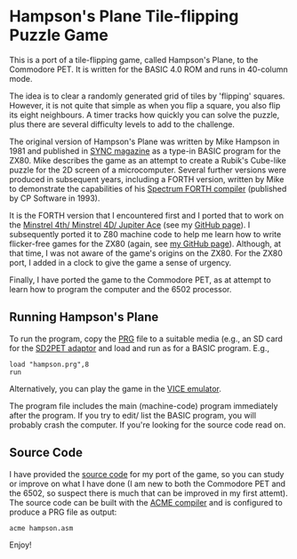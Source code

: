 # Hampson's Plane Tile-flipping Puzzle Game

This is a port of a tile-flipping game, called Hampson's Plane, to the Commodore PET. It is written for the BASIC 4.0 ROM and runs in 40-column mode.

The idea is to clear a randomly generated grid of tiles by 'flipping' squares. However, it is not quite that simple as when you flip a square, you also flip its eight neighbours. A timer tracks how quickly you can solve the puzzle, plus there are several difficulty levels to add to the challenge.

The original version of Hampson's Plane was written by Mike Hampson in 1981 and published in [SYNC magazine](https://spectrumcomputing.co.uk/page.php?issue_id=6188&page=38) as a type-in BASIC program for the ZX80. Mike describes the game as an attempt to create a Rubik's Cube-like puzzle for the 2D screen of a microcomputer. Several further versions were produced in subsequent years, including a FORTH version, written by Mike to demonstrate the capabilities of his [Spectrum FORTH compiler](https://www.spectrumcomputing.co.uk/entry/8742/ZX-Spectrum/Spectrum_FORTH) (published by CP Software in 1993).

It is the FORTH version that I encountered first and I ported that to work on the [Minstrel 4th/ Minstrel 4D/ Jupiter Ace](http://blog.tynemouthsoftware.co.uk/2022/08/minstrel-4d-overview.html) (see my [GitHub page](https://github.com/markgbeckett/jupiter_ace/tree/master/hampsons_plane)). I subsequently ported it to Z80 machine code to help me learn how to write flicker-free games for the ZX80 (again, see [my GitHub page](https://github.com/markgbeckett/zx80/tree/main/hampsons_plane)). Although, at that time, I was not aware of the game's origins on the ZX80. For the ZX80 port, I added in a clock to give the game a sense of urgency.

Finally, I have ported the game to the Commodore PET, as at attempt to learn how to program the computer and the 6502 processor.

## Running Hampson's Plane

To run the program, copy the [PRG](hampson.prg) file to a suitable media (e.g., an SD card for the [SD2PET adaptor](https://www.tfw8b.com/product/sd2pet-commodore-pet/) and load and run as for a BASIC program. E.g.,

```
load "hampson.prg",8
run
```

Alternatively, you can play the game in the [VICE emulator](https://vice-emu.sourceforge.io/).

The program file includes the main (machine-code) program immediately after the program. If you try to edit/ list the BASIC program, you will probably crash the computer. If you're looking for the source code read on.

## Source Code

I have provided the [source code](hampson.asm) for my port of the game, so you can study or improve on what I have done (I am new to both the Commodore PET and the 6502, so suspect there is much that can be improved in my first attemt). The source code can be built with the [ACME compiler](https://github.com/meonwax/acme) and is configured to produce a PRG file as output:

```
acme hampson.asm
```

Enjoy!
